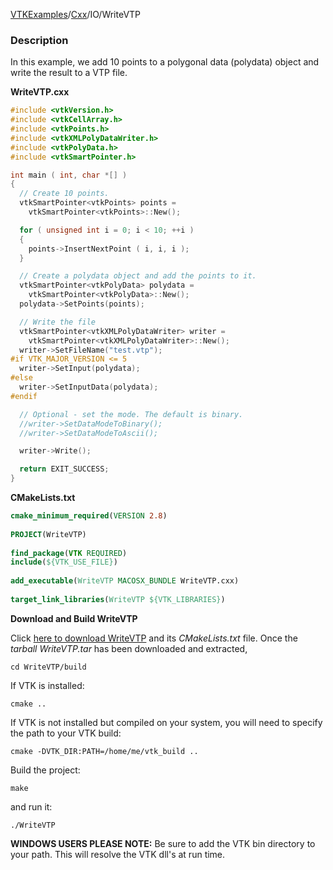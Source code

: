[VTKExamples](/home/)/[Cxx](/Cxx)/IO/WriteVTP

### Description
In this example, we add 10 points to a polygonal data (polydata) object and write the result to a VTP file.

**WriteVTP.cxx**
```c++
#include <vtkVersion.h>
#include <vtkCellArray.h>
#include <vtkPoints.h>
#include <vtkXMLPolyDataWriter.h>
#include <vtkPolyData.h>
#include <vtkSmartPointer.h>

int main ( int, char *[] )
{
  // Create 10 points.
  vtkSmartPointer<vtkPoints> points =
    vtkSmartPointer<vtkPoints>::New();

  for ( unsigned int i = 0; i < 10; ++i )
  {
    points->InsertNextPoint ( i, i, i );
  }

  // Create a polydata object and add the points to it.
  vtkSmartPointer<vtkPolyData> polydata =
    vtkSmartPointer<vtkPolyData>::New();
  polydata->SetPoints(points);

  // Write the file
  vtkSmartPointer<vtkXMLPolyDataWriter> writer =
    vtkSmartPointer<vtkXMLPolyDataWriter>::New();
  writer->SetFileName("test.vtp");
#if VTK_MAJOR_VERSION <= 5
  writer->SetInput(polydata);
#else
  writer->SetInputData(polydata);
#endif

  // Optional - set the mode. The default is binary.
  //writer->SetDataModeToBinary();
  //writer->SetDataModeToAscii();

  writer->Write();

  return EXIT_SUCCESS;
}
```
**CMakeLists.txt**
```cmake
cmake_minimum_required(VERSION 2.8)
 
PROJECT(WriteVTP)
 
find_package(VTK REQUIRED)
include(${VTK_USE_FILE})
 
add_executable(WriteVTP MACOSX_BUNDLE WriteVTP.cxx)
 
target_link_libraries(WriteVTP ${VTK_LIBRARIES})
```

**Download and Build WriteVTP**

Click [here to download WriteVTP](https://github.com/lorensen/VTKWikiExamplesTarballs/raw/master/WriteVTP.tar) and its *CMakeLists.txt* file.
Once the *tarball WriteVTP.tar* has been downloaded and extracted,
```
cd WriteVTP/build 
```
If VTK is installed:
```
cmake ..
```
If VTK is not installed but compiled on your system, you will need to specify the path to your VTK build:
```
cmake -DVTK_DIR:PATH=/home/me/vtk_build ..
```
Build the project:
```
make
```
and run it:
```
./WriteVTP
```
**WINDOWS USERS PLEASE NOTE:** Be sure to add the VTK bin directory to your path. This will resolve the VTK dll's at run time.

